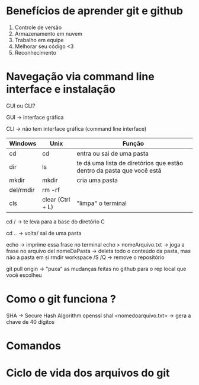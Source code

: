 # Benefícios de aprender git e github

1. Controle de versão
2. Armazenamento em nuvem
3. Trabalho em equipe
4. Melhorar seu código <3
5. Reconhecimento

# Navegação via command line interface e instalação

GUI ou CLI?

GUI -> interface gráfica

CLI -> não tem interface gráfica (command line interface)

| Windows | Unix | Função |
| -------- | ------- | -------|
| cd | cd | entra ou sai de uma pasta |
| dir | ls | te dá uma lista de diretórios que estão dentro da pasta que você está |
| mkdir |mkdir| cria uma pasta |
| del/rmdir | rm -rf | |
| cls | clear (Ctrl + L) |"limpa" o terminal  |

cd / -> te leva para a base do diretório C 

cd .. -> volta/ sai de uma pasta

echo <frase> -> imprime essa frase no terminal
echo <frase> > nomeArquivo.txt -> joga a frase no arquivo
del nomeDaPasta -> deleta todo o conteúdo da pasta, mas não a pasta em si
rmdir workspace /S /Q -> remove o repositório

git pull origin -> "puxa" as mudanças feitas no github para o rep local que você escolheu

# Como o git funciona ?

SHA -> Secure Hash Algorithm
openssl shal <nomedoarquivo.txt> -> gera a chave de 40 dígitos
# Comandos

# Ciclo de vida dos arquivos do git


